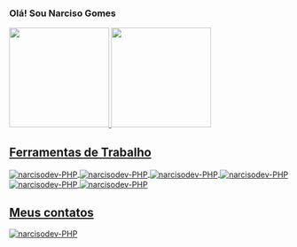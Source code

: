 ### Olá! Sou Narciso Gomes  
 <div>
  <a href="https://github.com/narciso-gomes">
  <img height="180em" src="https://github-readme-stats.vercel.app/api?username=narcisodev&show_icons=true&theme=dark&include_all_commits=true&count_private=true"/>
  <img height="180em" src="https://github-readme-stats.vercel.app/api/top-langs/?username=narcisodev&layout=compact&langs_count=8&theme=dark"/>
</div>
  
  ## Ferramentas de Trabalho
  
<div style="display: inline_block">
  <img align="center" alt="narcisodev-PHP" src="https://img.shields.io/badge/PHP-777BB4?style=for-the-badge&logo=php&logoColor=white">
    <img align="center" alt="narcisodev-PHP"  src="https://img.shields.io/badge/Laravel-FF2D20?style=for-the-badge&logo=laravel&logoColor=white">
     <img align="center" alt="narcisodev-PHP" src="https://img.shields.io/badge/JavaScript-323330?style=for-the-badge&logo=javascript&logoColor=F7DF1E">
     <img align="center" alt="narcisodev-PHP" src="https://img.shields.io/badge/TypeScript-007ACC?style=for-the-badge&logo=typescript&logoColor=white">
    <img align="center" alt="narcisodev-PHP" src="https://img.shields.io/badge/Angular-DD0031?style=for-the-badge&logo=angular&logoColor=white">
    <img align="center" alt="narcisodev-PHP" src="https://img.shields.io/badge/MySQL-00000F?style=for-the-badge&logo=mysql&logoColor=white">
</div>
  
  
  ## Meus contatos
  
  <a href="https://www.linkedin.com/in/narciso-gomes/" target="_blank">
  <img align="center" alt="narcisodev-PHP"  src="https://img.shields.io/badge/LinkedIn-0077B5?style=for-the-badge&logo=linkedin&logoColor=white">
</a>
  
